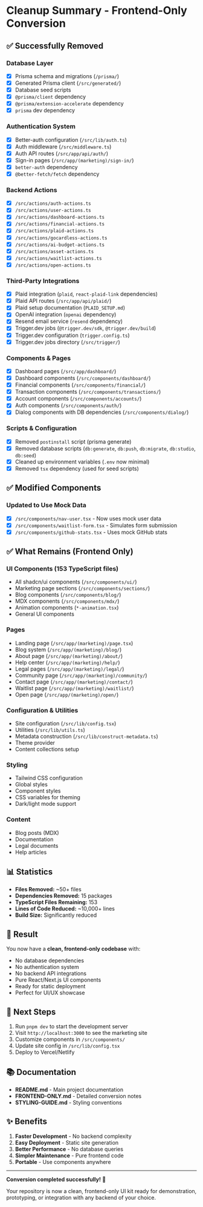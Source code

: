 # Cleanup Summary - Frontend-Only Conversion

## ✅ Successfully Removed

### Database Layer
- [x] Prisma schema and migrations (`/prisma/`)
- [x] Generated Prisma client (`/src/generated/`)
- [x] Database seed scripts
- [x] `@prisma/client` dependency
- [x] `@prisma/extension-accelerate` dependency
- [x] `prisma` dev dependency

### Authentication System
- [x] Better-auth configuration (`/src/lib/auth.ts`)
- [x] Auth middleware (`/src/middleware.ts`)
- [x] Auth API routes (`/src/app/api/auth/`)
- [x] Sign-in pages (`/src/app/(marketing)/sign-in/`)
- [x] `better-auth` dependency
- [x] `@better-fetch/fetch` dependency

### Backend Actions
- [x] `/src/actions/auth-actions.ts`
- [x] `/src/actions/user-actions.ts`
- [x] `/src/actions/dashboard-actions.ts`
- [x] `/src/actions/financial-actions.ts`
- [x] `/src/actions/plaid-actions.ts`
- [x] `/src/actions/gocardless-actions.ts`
- [x] `/src/actions/ai-budget-actions.ts`
- [x] `/src/actions/asset-actions.ts`
- [x] `/src/actions/waitlist-actions.ts`
- [x] `/src/actions/open-actions.ts`

### Third-Party Integrations
- [x] Plaid integration (`plaid`, `react-plaid-link` dependencies)
- [x] Plaid API routes (`/src/app/api/plaid/`)
- [x] Plaid setup documentation (`PLAID_SETUP.md`)
- [x] OpenAI integration (`openai` dependency)
- [x] Resend email service (`resend` dependency)
- [x] Trigger.dev jobs (`@trigger.dev/sdk`, `@trigger.dev/build`)
- [x] Trigger.dev configuration (`trigger.config.ts`)
- [x] Trigger.dev jobs directory (`/src/trigger/`)

### Components & Pages
- [x] Dashboard pages (`/src/app/dashboard/`)
- [x] Dashboard components (`/src/components/dashboard/`)
- [x] Financial components (`/src/components/financial/`)
- [x] Transaction components (`/src/components/transactions/`)
- [x] Account components (`/src/components/accounts/`)
- [x] Auth components (`/src/components/auth/`)
- [x] Dialog components with DB dependencies (`/src/components/dialog/`)

### Scripts & Configuration
- [x] Removed `postinstall` script (prisma generate)
- [x] Removed database scripts (`db:generate`, `db:push`, `db:migrate`, `db:studio`, `db:seed`)
- [x] Cleaned up environment variables (`.env` now minimal)
- [x] Removed `tsx` dependency (used for seed scripts)

## ✅ Modified Components

### Updated to Use Mock Data
- [x] `/src/components/nav-user.tsx` - Now uses mock user data
- [x] `/src/components/waitlist-form.tsx` - Simulates form submission
- [x] `/src/components/github-stats.tsx` - Uses mock GitHub stats

## ✅ What Remains (Frontend Only)

### UI Components (153 TypeScript files)
- All shadcn/ui components (`/src/components/ui/`)
- Marketing page sections (`/src/components/sections/`)
- Blog components (`/src/components/blog/`)
- MDX components (`/src/components/mdx/`)
- Animation components (`*-animation.tsx`)
- General UI components

### Pages
- Landing page (`/src/app/(marketing)/page.tsx`)
- Blog system (`/src/app/(marketing)/blog/`)
- About page (`/src/app/(marketing)/about/`)
- Help center (`/src/app/(marketing)/help/`)
- Legal pages (`/src/app/(marketing)/legal/`)
- Community page (`/src/app/(marketing)/community/`)
- Contact page (`/src/app/(marketing)/contact/`)
- Waitlist page (`/src/app/(marketing)/waitlist/`)
- Open page (`/src/app/(marketing)/open/`)

### Configuration & Utilities
- Site configuration (`/src/lib/config.tsx`)
- Utilities (`/src/lib/utils.ts`)
- Metadata construction (`/src/lib/construct-metadata.ts`)
- Theme provider
- Content collections setup

### Styling
- Tailwind CSS configuration
- Global styles
- Component styles
- CSS variables for theming
- Dark/light mode support

### Content
- Blog posts (MDX)
- Documentation
- Legal documents
- Help articles

## 📊 Statistics

- **Files Removed:** ~50+ files
- **Dependencies Removed:** 15 packages
- **TypeScript Files Remaining:** 153
- **Lines of Code Reduced:** ~10,000+ lines
- **Build Size:** Significantly reduced

## 🎯 Result

You now have a **clean, frontend-only codebase** with:
- No database dependencies
- No authentication system
- No backend API integrations
- Pure React/Next.js UI components
- Ready for static deployment
- Perfect for UI/UX showcase

## 🚀 Next Steps

1. Run `pnpm dev` to start the development server
2. Visit `http://localhost:3000` to see the marketing site
3. Customize components in `/src/components/`
4. Update site config in `/src/lib/config.tsx`
5. Deploy to Vercel/Netlify

## 📚 Documentation

- **README.md** - Main project documentation
- **FRONTEND-ONLY.md** - Detailed conversion notes
- **STYLING-GUIDE.md** - Styling conventions

## ✨ Benefits

1. **Faster Development** - No backend complexity
2. **Easy Deployment** - Static site generation
3. **Better Performance** - No database queries
4. **Simpler Maintenance** - Pure frontend code
5. **Portable** - Use components anywhere

---

**Conversion completed successfully!** 🎉

Your repository is now a clean, frontend-only UI kit ready for demonstration, prototyping, or integration with any backend of your choice.